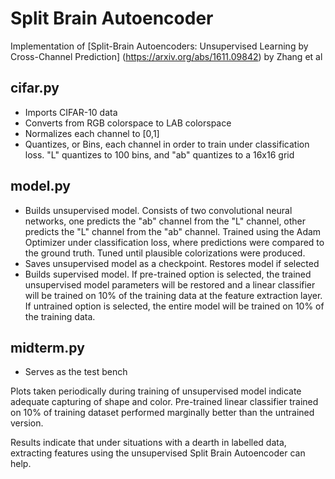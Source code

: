 # Split Brain Autoencoder

Implementation of [Split-Brain Autoencoders: Unsupervised Learning by Cross-Channel Prediction] (https://arxiv.org/abs/1611.09842) by Zhang et al

## cifar.py 
* Imports CIFAR-10 data
* Converts from RGB colorspace to LAB colorspace
* Normalizes each channel to [0,1]
* Quantizes, or Bins, each channel in order to train under classification loss. "L" quantizes to 100 bins, and "ab" quantizes to a 16x16 grid
  
## model.py

* Builds unsupervised model. Consists of two convolutional neural networks, one predicts the "ab" channel from the "L" channel, other predicts the "L" channel from the "ab" channel. Trained using the Adam Optimizer under classification loss, where predictions were compared to the ground truth. Tuned until plausible colorizations were produced. 
* Saves unsupervised model as a checkpoint. Restores model if selected
* Builds supervised model. If pre-trained option is selected, the trained unsupervised model parameters will be restored and a linear classifier will be trained on 10% of the training data at the feature extraction layer. If untrained option is selected, the entire model will be trained on 10% of the training data. 

## midterm.py
* Serves as the test bench

Plots taken periodically during training of unsupervised model indicate adequate capturing of shape and color. Pre-trained linear classifier trained on 10% of training dataset performed marginally better than the untrained version. 

Results indicate that under situations with a dearth in labelled data, extracting features using the unsupervised Split Brain Autoencoder can help. 




  
  


